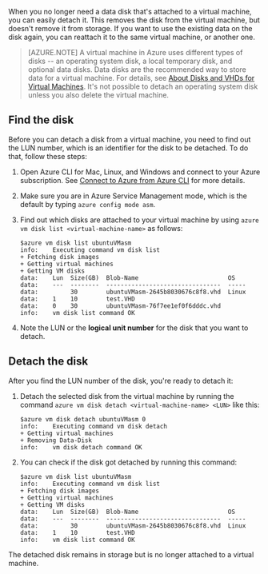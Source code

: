 <properties writer="kathydav" editor="tysonn" manager="timlt" />


When you no longer need a data disk that's attached to a virtual machine, you can easily detach it. This removes the disk from the virtual machine, but doesn't remove it from storage. If you want to use the existing data on the disk again, you can reattach it to the same virtual machine, or another one.  

> [AZURE.NOTE] A virtual machine in Azure uses different types of disks -- an operating system disk, a local temporary disk, and optional data disks. Data disks are the recommended way to store data for a virtual machine. For details, see [About Disks and VHDs for Virtual Machines](../../virtual-machines-disks-vhds.md). It's not possible to detach an operating system disk unless you also delete the virtual machine.

## Find the disk

Before you can detach a disk from a virtual machine, you need to find out the LUN number, which is an identifier for the disk to be detached. To do that, follow these steps:

1. 	Open Azure CLI for Mac, Linux, and Windows and connect to your Azure subscription. See [Connect
    to Azure from Azure CLI](../articles/xplat-cli-connect.md) for more details.

2.  Make sure you are in Azure Service Management mode, which is the default by typing `azure config
 	mode asm`.

3. 	Find out which disks are attached to your virtual machine by using `azure vm disk list
	<virtual-machine-name>` as follows:

		$azure vm disk list ubuntuVMasm
		info:    Executing command vm disk list
		+ Fetching disk images
		+ Getting virtual machines
		+ Getting VM disks
		data:    Lun  Size(GB)  Blob-Name                         OS
		data:    ---  --------  --------------------------------  -----
		data:         30        ubuntuVMasm-2645b8030676c8f8.vhd  Linux
		data:    1    10        test.VHD
		data:    0    30        ubuntuVMasm-76f7ee1ef0f6dddc.vhd
		info:    vm disk list command OK

4. 	Note the LUN or the **logical unit number** for the disk that you want to detach.


## Detach the disk

After you find the LUN number of the disk, you're ready to detach it:

1. 	Detach the selected disk from the virtual machine by running the command `azure vm disk detach
 	<virtual-machine-name> <LUN>` like this:

		$azure vm disk detach ubuntuVMasm 0
		info:    Executing command vm disk detach
		+ Getting virtual machines
		+ Removing Data-Disk
		info:    vm disk detach command OK

2. 	You can check if the disk got detached by running this command:

		$azure vm disk list ubuntuVMasm
		info:    Executing command vm disk list
		+ Fetching disk images
		+ Getting virtual machines
		+ Getting VM disks
		data:    Lun  Size(GB)  Blob-Name                         OS
		data:    ---  --------  --------------------------------  -----
		data:         30        ubuntuVMasm-2645b8030676c8f8.vhd  Linux
		data:    1    10        test.VHD
		info:    vm disk list command OK

The detached disk remains in storage but is no longer attached to a virtual machine.
